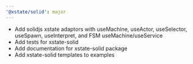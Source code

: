 ```yaml
---
'@xstate/solid': major
---
```


- Add solidjs xstate adaptors with useMachine, useActor, useSelector, useSpawn, useInterpret, and FSM useMachine/useService
- Add tests for xstate-solid
- Add documentation for xstate-solid package
- Add xstate-solid templates to examples

